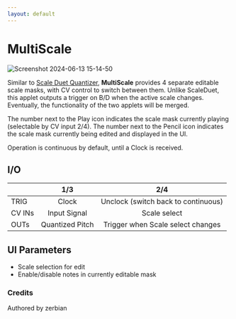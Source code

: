 ```yaml
---
layout: default
---
```

# MultiScale

![Screenshot 2024-06-13 15-14-50](https://github.com/djphazer/O_C-Phazerville/assets/109086194/bcdb67e0-b545-4386-b35d-8270a87b00a7)

Similar to [Scale Duet Quantizer](ScaleDuet), **MultiScale** provides 4 separate editable scale masks, with CV control to switch between them. Unlike ScaleDuet, this applet outputs a trigger on B/D when the active scale changes. Eventually, the functionality of the two applets will be merged.

The number next to the Play icon indicates the scale mask currently playing (selectable by CV input 2/4). The number next to the Pencil icon indicates the scale mask currently being edited and displayed in the UI.

Operation is continuous by default, until a Clock is received.

## I/O

|        | 1/3 | 2/4 |
| ------ | :-: | :-: |
| TRIG   | Clock | Unclock (switch back to continuous) |
| CV INs | Input Signal | Scale select |
| OUTs   | Quantized Pitch | Trigger when Scale select changes |

## UI Parameters
- Scale selection for edit
- Enable/disable notes in currently editable mask

### Credits
Authored by zerbian
